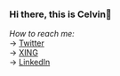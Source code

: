 ### Hi there, this is Celvin👋

*How to reach me:*\
-> [Twitter](https://twitter.com/celvinbr)\
-> [XING](https://www.xing.com/profile/Celvin_Braun)\
-> [LinkedIn](https://www.linkedin.com/in/celvin-braun/)

<!--
- 🔭 I’m currently working on ...
- 🌱 I’m currently learning ...
- 👯 I’m looking to collaborate on ...
- 🤔 I’m looking for help with ...
- 💬 Ask me about ...
- 📫 How to reach me: ...
- 😄 Pronouns: ...
- ⚡ Fun fact: ...
- 🌱 I’m currently learning: ...
- 📫 How to reach me: ...
-->
